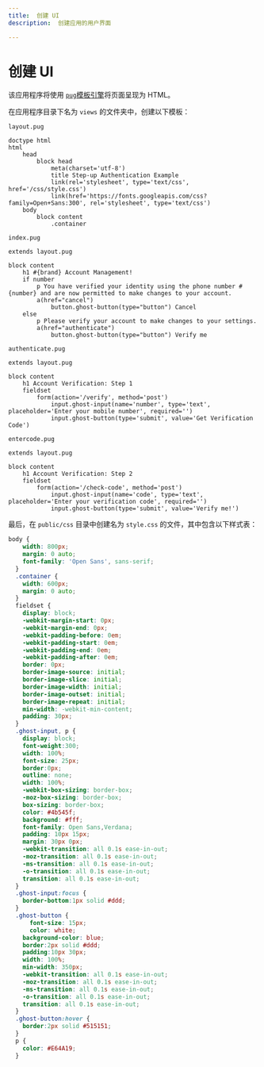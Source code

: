 ```yaml
---
title:  创建 UI
description:  创建应用的用户界面

---
```


创建 UI
=====

该应用程序将使用 [`pug`模板引擎](https://pugjs.org/)将页面呈现为 HTML。

在应用程序目录下名为 `views` 的文件夹中，创建以下模板：

`layout.pug`

    doctype html
    html
        head
            block head 
                meta(charset='utf-8')
                title Step-up Authentication Example
                link(rel='stylesheet', type='text/css', href='/css/style.css')
                link(href='https://fonts.googleapis.com/css?family=Open+Sans:300', rel='stylesheet', type='text/css')
        body
            block content
                .container

`index.pug`

    extends layout.pug
    
    block content
        h1 #{brand} Account Management!
        if number
            p You have verified your identity using the phone number #{number} and are now permitted to make changes to your account.
            a(href="cancel")
                button.ghost-button(type="button") Cancel
        else
            p Please verify your account to make changes to your settings.
            a(href="authenticate")
                button.ghost-button(type="button") Verify me

`authenticate.pug`

    extends layout.pug
    
    block content
        h1 Account Verification: Step 1
        fieldset
            form(action='/verify', method='post')
                input.ghost-input(name='number', type='text', placeholder='Enter your mobile number', required='')
                input.ghost-button(type='submit', value='Get Verification Code')

`entercode.pug`

    extends layout.pug
    
    block content
        h1 Account Verification: Step 2
        fieldset
            form(action='/check-code', method='post')
                input.ghost-input(name='code', type='text', placeholder='Enter your verification code', required='')
                input.ghost-button(type='submit', value='Verify me!')

最后，在 `public/css` 目录中创建名为 `style.css` 的文件，其中包含以下样式表：

```css
body {
    width: 800px;
    margin: 0 auto;
    font-family: 'Open Sans', sans-serif;
  }
  .container {
    width: 600px;
    margin: 0 auto;
  }
  fieldset {
    display: block;
    -webkit-margin-start: 0px;
    -webkit-margin-end: 0px;
    -webkit-padding-before: 0em;
    -webkit-padding-start: 0em;
    -webkit-padding-end: 0em;
    -webkit-padding-after: 0em;
    border: 0px;
    border-image-source: initial;
    border-image-slice: initial;
    border-image-width: initial;
    border-image-outset: initial;
    border-image-repeat: initial;
    min-width: -webkit-min-content;
    padding: 30px;
  }
  .ghost-input, p {
    display: block;
    font-weight:300;
    width: 100%;
    font-size: 25px;
    border:0px;
    outline: none;
    width: 100%;
    -webkit-box-sizing: border-box;
    -moz-box-sizing: border-box;
    box-sizing: border-box;
    color: #4b545f;
    background: #fff;
    font-family: Open Sans,Verdana;
    padding: 10px 15px;
    margin: 30px 0px;
    -webkit-transition: all 0.1s ease-in-out;
    -moz-transition: all 0.1s ease-in-out;
    -ms-transition: all 0.1s ease-in-out;
    -o-transition: all 0.1s ease-in-out;
    transition: all 0.1s ease-in-out;
  }
  .ghost-input:focus {
    border-bottom:1px solid #ddd;
  }
  .ghost-button {
      font-size: 15px;
      color: white;
    background-color: blue;
    border:2px solid #ddd;
    padding:10px 30px;
    width: 100%;
    min-width: 350px;
    -webkit-transition: all 0.1s ease-in-out;
    -moz-transition: all 0.1s ease-in-out;
    -ms-transition: all 0.1s ease-in-out;
    -o-transition: all 0.1s ease-in-out;
    transition: all 0.1s ease-in-out;
  }
  .ghost-button:hover {
    border:2px solid #515151;
  }
  p {
    color: #E64A19;
  }
```

